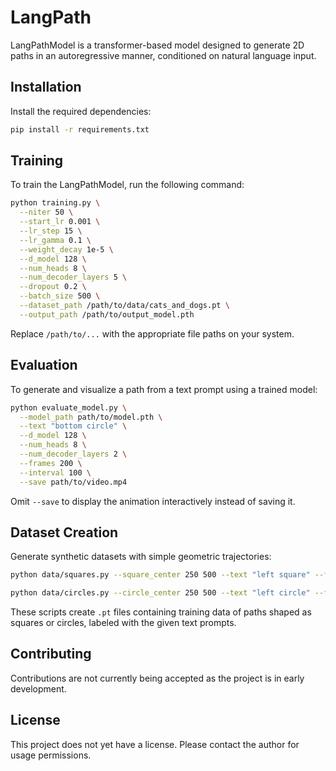 # LangPath

LangPathModel is a transformer-based model designed to generate 2D paths in an autoregressive manner, conditioned on natural language input.

## Installation

Install the required dependencies:

```bash
pip install -r requirements.txt
```

## Training

To train the LangPathModel, run the following command:

```bash
python training.py \
  --niter 50 \
  --start_lr 0.001 \
  --lr_step 15 \
  --lr_gamma 0.1 \
  --weight_decay 1e-5 \
  --d_model 128 \
  --num_heads 8 \
  --num_decoder_layers 5 \
  --dropout 0.2 \
  --batch_size 500 \
  --dataset_path /path/to/data/cats_and_dogs.pt \
  --output_path /path/to/output_model.pth
```

Replace `/path/to/...` with the appropriate file paths on your system.

## Evaluation

To generate and visualize a path from a text prompt using a trained model:

```bash
python evaluate_model.py \
  --model_path path/to/model.pth \
  --text "bottom circle" \
  --d_model 128 \
  --num_heads 8 \
  --num_decoder_layers 2 \
  --frames 200 \
  --interval 100 \
  --save path/to/video.mp4
```

Omit `--save` to display the animation interactively instead of saving it.

## Dataset Creation

Generate synthetic datasets with simple geometric trajectories:

```bash
python data/squares.py --square_center 250 500 --text "left square" --filename "left_square.pt" --num_origins 5000

python data/circles.py --circle_center 250 500 --text "left circle" --filename "left_circle.pt" --num_origins 5000
```
These scripts create `.pt` files containing training data of paths shaped as squares or circles, labeled with the given text prompts.

## Contributing

Contributions are not currently being accepted as the project is in early development.

## License

This project does not yet have a license. Please contact the author for usage permissions.

